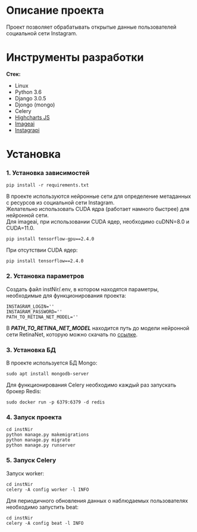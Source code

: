 # Описание проекта

Проект позволяет обрабатывать открытые данные пользователей социальной сети Instagram.

# Инструменты разработки

**Стек:**
- Linux
- Python 3.6
- Django 3.0.5
- Djongo (mongo)
- Celery
- [Highcharts JS](https://www.highcharts.com/)
- [Imageai](https://imageai.readthedocs.io/en/latest/)
- [Instagrapi](https://github.com/adw0rd/instagrapi)

# Установка

### 1. Установка зависимостей

    pip install -r requirements.txt

В проекте используются нейронные сети для определение метаданных с ресурсов из социальной сети Instagram.  
Желательно использовать CUDA ядра (работает намного быстрее) для нейронной сети.  
Для imageai, при использовании CUDA ядер, необходимо cuDNN=8.0 и CUDA=11.0.
    
    pip install tensorflow-gpu==2.4.0

При отсутствии CUDA ядер:

    pip install tensorflow==2.4.0

### 2. Установка параметров

Создать файл instNir/.env, в котором находятся параметры, необходимые для функционирования проекта:  

    INSTAGRAM_LOGIN=''
    INSTAGRAM_PASSWORD=''
    PATH_TO_RETINA_NET_MODEL=''

В ___PATH_TO_RETINA_NET_MODEL___ находится путь до модели нейронной сети RetinaNet, которую можно скачать по [ссылке](https://imageai.readthedocs.io/en/latest/detection/).  

### 3. Установка БД

В проекте используется БД Mongo:
    
    sudo apt install mongodb-server

Для функционирования Celery необходимо каждый раз запускать брокер Redis:

    sudo docker run -p 6379:6379 -d redis

### 4. Запуск проекта

    cd instNir
    python manage.py makemigrations
    python manage.py migrate
    python manage.py runserver

### 5. Запуск Celery

Запуск worker:

    cd instNir 
    celery -A config worker -l INFO

Для периодичного обновления данных о наблюдаемых пользователях необходимо запустить beat:

    cd instNir 
    celery -A config beat -l INFO
    
